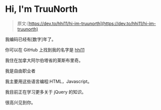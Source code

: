 # Hi, I'm TruuNorth

> 原文:[https://dev.to/hhi11/hi-im-truunorth](https://dev.to/hhi11/hi-im-truunorth)

我编码已经有[数字]年了。

你可以在 GitHub 上找到我的名字是 [hhi11](https://github.com/hhi11)

我住在加拿大阿尔伯塔省的莱斯布里奇。

我是自由职业者

我主要用这些语言编程:HTML，Javascript。

我目前正在学习更多关于 jQuery 的知识。

很高兴见到你。